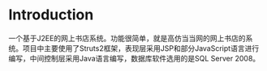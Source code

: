 # Introduction

一个基于J2EE的网上书店系统。功能很简单，就是高仿当当网的网上书店的系统。项目中主要使用了Struts2框架，表现层采用JSP和部分JavaScript语言进行编写，中间控制层采用Java语言编写，数据库软件选用的是SQL Server 2008。